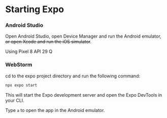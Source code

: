 # Starting Expo

### Android Studio


Open Android Studio, open Device Manager and run the Android emulator, ~~or open Xcode and run the iOS simulator~~.

Using Pixel 8 API 29 Q

### WebStorm

cd to the expo project directory and run the following command:

```bash
npx expo start
```

This will start the Expo development server and open the Expo DevTools in your CLI.

Type `a` to open the app in the Android emulator.

